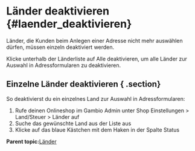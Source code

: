 # Länder deaktivieren {#laender_deaktivieren}

Länder, die Kunden beim Anlegen einer Adresse nicht mehr auswählen dürfen, müssen einzeln deaktiviert werden.

Klicke unterhalb der Länderliste auf Alle deaktivieren, um alle Länder zur Auswahl in Adressformularen zu deaktivieren.

## Einzelne Länder deaktivieren { .section}

So deaktivierst du ein einzelnes Land zur Auswahl in Adressformularen:

1.  Rufe deinen Onlineshop im Gambio Admin unter Shop Einstellungen \> Land/Steuer \> Länder auf
2.  Suche das gewünschte Land aus der Liste aus
3.  Klicke auf das blaue Kästchen mit dem Haken in der Spalte Status

**Parent topic:**[Länder](6_1_Laender.md)

